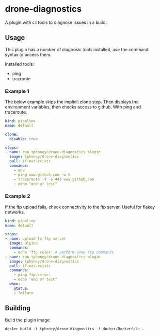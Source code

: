# drone-diagnostics

A plugin with cli tools to diagnose issues in a build.

## Usage

This plugin has a number of diagnosic tools installed, use the command syntax to access them.

Installed tools:

- ping
- tracroute

### Example 1

The below example skips the implicit clone step. Then displays the environment variables, then checks access to github. With ping and traceroute.

```yaml
kind: pipeline
name: default

clone:
  disable: true

steps:
- name: run tphoney/drone-diagnostics plugin
  image: tphoney/drone-diagnostics
  pull: if-not-exists
  commands:
    - env
    - ping www.github.com -w 5
    - traceroute -T -p 443 www.github.com
    - echo "end of test"
```

### Example 2

If the ftp upload fails, check connectivity to the ftp server. Useful for flakey networks.

```yaml
kind: pipeline
name: default

steps:
- name: upload to ftp server
  image: alpine
  commands:
    - echo 'ftp rules' # perform some ftp commands
- name: run tphoney/drone-diagnostics plugin
  image: tphoney/drone-diagnostics
  pull: if-not-exists
  commands:
    - ping ftp.server
    - echo "end of test"
  when:
    status:
    - failure
```

## Building

Build the plugin image:

```text
docker build -t tphoney/drone-diagnostics -f docker/Dockerfile .
```
